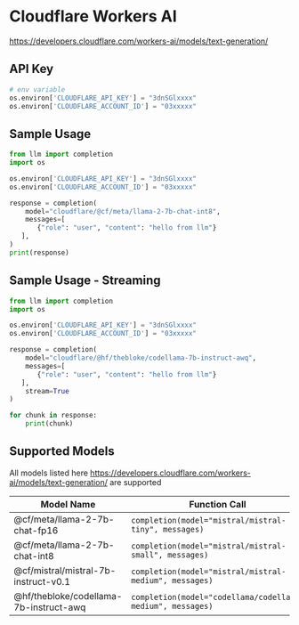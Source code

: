 # Cloudflare Workers AI
https://developers.cloudflare.com/workers-ai/models/text-generation/

## API Key
```python
# env variable
os.environ['CLOUDFLARE_API_KEY'] = "3dnSGlxxxx"
os.environ['CLOUDFLARE_ACCOUNT_ID'] = "03xxxxx"
```

## Sample Usage
```python
from llm import completion
import os

os.environ['CLOUDFLARE_API_KEY'] = "3dnSGlxxxx"
os.environ['CLOUDFLARE_ACCOUNT_ID'] = "03xxxxx"

response = completion(
    model="cloudflare/@cf/meta/llama-2-7b-chat-int8", 
    messages=[
       {"role": "user", "content": "hello from llm"}
   ],
)
print(response)
```

## Sample Usage - Streaming
```python
from llm import completion
import os

os.environ['CLOUDFLARE_API_KEY'] = "3dnSGlxxxx"
os.environ['CLOUDFLARE_ACCOUNT_ID'] = "03xxxxx"

response = completion(
    model="cloudflare/@hf/thebloke/codellama-7b-instruct-awq", 
    messages=[
       {"role": "user", "content": "hello from llm"}
   ],
    stream=True
)

for chunk in response:
    print(chunk)
```

## Supported Models
All models listed here https://developers.cloudflare.com/workers-ai/models/text-generation/ are supported

| Model Name                        | Function Call                                            |
|-----------------------------------|----------------------------------------------------------|
| @cf/meta/llama-2-7b-chat-fp16     | `completion(model="mistral/mistral-tiny", messages)`    |
| @cf/meta/llama-2-7b-chat-int8     | `completion(model="mistral/mistral-small", messages)`   |
| @cf/mistral/mistral-7b-instruct-v0.1 | `completion(model="mistral/mistral-medium", messages)` |
| @hf/thebloke/codellama-7b-instruct-awq | `completion(model="codellama/codellama-medium", messages)` |


